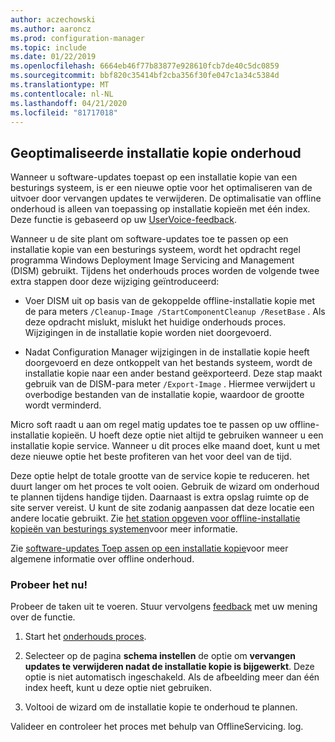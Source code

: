 ```yaml
---
author: aczechowski
ms.author: aaroncz
ms.prod: configuration-manager
ms.topic: include
ms.date: 01/22/2019
ms.openlocfilehash: 6664eb46f77b83877e928610fcb7de40c5dc0859
ms.sourcegitcommit: bbf820c35414bf2cba356f30fe047c1a34c5384d
ms.translationtype: MT
ms.contentlocale: nl-NL
ms.lasthandoff: 04/21/2020
ms.locfileid: "81717018"
---
```

## <a name="optimized-image-servicing"></a><a name="bkmk_resetbase"></a>Geoptimaliseerde installatie kopie onderhoud
<!--3555951-->

Wanneer u software-updates toepast op een installatie kopie van een besturings systeem, is er een nieuwe optie voor het optimaliseren van de uitvoer door vervangen updates te verwijderen. De optimalisatie van offline onderhoud is alleen van toepassing op installatie kopieën met één index. Deze functie is gebaseerd op uw [UserVoice-feedback](https://configurationmanager.uservoice.com/forums/300492-ideas/suggestions/34230259-integrate-resetbase-and-wim-optimization-exportin). 

Wanneer u de site plant om software-updates toe te passen op een installatie kopie van een besturings systeem, wordt het opdracht regel programma Windows Deployment Image Servicing and Management (DISM) gebruikt. Tijdens het onderhouds proces worden de volgende twee extra stappen door deze wijziging geïntroduceerd:  

- Voer DISM uit op basis van de gekoppelde offline-installatie kopie met de para meters `/Cleanup-Image /StartComponentCleanup /ResetBase` . Als deze opdracht mislukt, mislukt het huidige onderhouds proces. Wijzigingen in de installatie kopie worden niet doorgevoerd.  

-  Nadat Configuration Manager wijzigingen in de installatie kopie heeft doorgevoerd en deze ontkoppelt van het bestands systeem, wordt de installatie kopie naar een ander bestand geëxporteerd. Deze stap maakt gebruik van de DISM-para meter `/Export-Image` . Hiermee verwijdert u overbodige bestanden van de installatie kopie, waardoor de grootte wordt verminderd.  

Micro soft raadt u aan om regel matig updates toe te passen op uw offline-installatie kopieën. U hoeft deze optie niet altijd te gebruiken wanneer u een installatie kopie service. Wanneer u dit proces elke maand doet, kunt u met deze nieuwe optie het beste profiteren van het voor deel van de tijd. 

Deze optie helpt de totale grootte van de service kopie te reduceren. het duurt langer om het proces te volt ooien. Gebruik de wizard om onderhoud te plannen tijdens handige tijden. Daarnaast is extra opslag ruimte op de site server vereist. U kunt de site zodanig aanpassen dat deze locatie een andere locatie gebruikt. Zie [het station opgeven voor offline-installatie kopieën van besturings systemen](../../../../../osd/get-started/manage-operating-system-images.md#bkmk_servicing-drive)voor meer informatie. 

Zie [software-updates Toep assen op een installatie kopie](../../../../../osd/get-started/manage-operating-system-images.md#BKMK_OSImagesApplyUpdates)voor meer algemene informatie over offline onderhoud. 


### <a name="try-it-out"></a>Probeer het nu!

Probeer de taken uit te voeren. Stuur vervolgens [feedback](../../../../understand/find-help.md#product-feedback) met uw mening over de functie.

1. Start het [onderhouds proces](../../../../../osd/get-started/manage-operating-system-images.md#servicing-process).  

2. Selecteer op de pagina **schema instellen** de optie om **vervangen updates te verwijderen nadat de installatie kopie is bijgewerkt**. Deze optie is niet automatisch ingeschakeld. Als de afbeelding meer dan één index heeft, kunt u deze optie niet gebruiken.  

3. Voltooi de wizard om de installatie kopie te onderhoud te plannen.  

Valideer en controleer het proces met behulp van OfflineServicing. log. 

